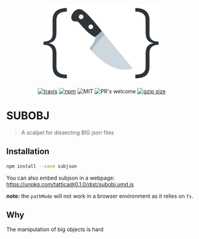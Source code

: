 <p align="center">
  <img src="media/subobj_logo.png" alt="subobj" height="200px" />
  <br>
  <br>
  <a href="https://travis-ci.org/lucagez/subobj"><img src="https://travis-ci.com/lucagez/subobj.svg?branch=master" alt="travis"></a>
  <a href="https://www.npmjs.org/package/subobj"><img src="https://img.shields.io/npm/v/subobj.svg?style=flat" alt="npm"></a>
  <img src="https://img.shields.io/badge/license-MIT-f1c40f.svg" alt="MIT">
  <img src="https://img.shields.io/badge/PRs-welcome-6574cd.svg" alt="PR's welcome">
  <a href="https://unpkg.com/subobj"><img src="https://img.badgesize.io/https://unpkg.com/subobj/dist/subobj?compression=gzip" alt="gzip size"></a>
</p>

# SUBOBJ
> A scalpel for dissecting BIG json files

## Installation

```sh
npm install --save subjson
```

You can also embed subjson in a webpage:
<a href="https://unpkg.com/tattica@0.1.0/dist/subobj.umd.js">https://unpkg.com/tattica@0.1.0/dist/subobj.umd.js</a>

**note:** the `pathMode` will not work in a browser environment as it relies on `fs`.


## Why

The manipulation of big objects is hard


